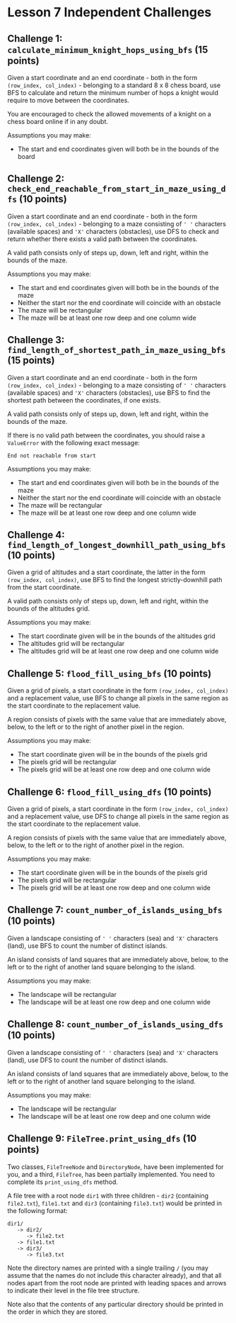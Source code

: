 # Lesson 7 Independent Challenges

## Challenge 1: `calculate_minimum_knight_hops_using_bfs` (15 points)

Given a start coordinate and an end coordinate - both in the form `(row_index, col_index)` - belonging to a standard 8 x 8 chess board, use BFS to calculate and return the minimum number of hops a knight would require to move between the coordinates.

You are encouraged to check the allowed movements of a knight on a chess board online if in any doubt.

Assumptions you may make:
- The start and end coordinates given will both be in the bounds of the board

## Challenge 2: `check_end_reachable_from_start_in_maze_using_dfs` (10 points)

Given a start coordinate and an end coordinate - both in the form `(row_index, col_index)` - belonging to a maze consisting of `' '` characters (available spaces) and `'X'` characters (obstacles), use DFS to check and return whether there exists a valid path between the coordinates.

A valid path consists only of steps up, down, left and right, within the bounds of the maze.

Assumptions you may make:
- The start and end coordinates given will both be in the bounds of the maze
- Neither the start nor the end coordinate will coincide with an obstacle
- The maze will be rectangular
- The maze will be at least one row deep and one column wide

## Challenge 3: `find_length_of_shortest_path_in_maze_using_bfs` (15 points)

Given a start coordinate and an end coordinate - both in the form `(row_index, col_index)` - belonging to a maze consisting of `' '` characters (available spaces) and `'X'` characters (obstacles), use BFS to find the shortest path between the coordinates, if one exists.

A valid path consists only of steps up, down, left and right, within the bounds of the maze.

If there is no valid path between the coordinates, you should raise a `ValueError` with the following exact message:

```
End not reachable from start
```

Assumptions you may make:
- The start and end coordinates given will both be in the bounds of the maze
- Neither the start nor the end coordinate will coincide with an obstacle
- The maze will be rectangular
- The maze will be at least one row deep and one column wide

## Challenge 4: `find_length_of_longest_downhill_path_using_bfs` (10 points)

Given a grid of altitudes and a start coordinate, the latter in the form `(row_index, col_index)`, use BFS to find the longest strictly-downhill path from the start coordinate.

A valid path consists only of steps up, down, left and right, within the bounds of the altitudes grid.

Assumptions you may make:
- The start coordinate given will be in the bounds of the altitudes grid
- The altitudes grid will be rectangular
- The altitudes grid will be at least one row deep and one column wide
 
## Challenge 5: `flood_fill_using_bfs` (10 points)

Given a grid of pixels, a start coordinate in the form `(row_index, col_index)` and a replacement value, use BFS to change all pixels in the same region as the start coordinate to the replacement value.

A region consists of pixels with the same value that are immediately above, below, to the left or to the right of another pixel in the region.

Assumptions you may make:
- The start coordinate given will be in the bounds of the pixels grid
- The pixels grid will be rectangular
- The pixels grid will be at least one row deep and one column wide

## Challenge 6: `flood_fill_using_dfs` (10 points)

Given a grid of pixels, a start coordinate in the form `(row_index, col_index)` and a replacement value, use DFS to change all pixels in the same region as the start coordinate to the replacement value.

A region consists of pixels with the same value that are immediately above, below, to the left or to the right of another pixel in the region.

Assumptions you may make:
- The start coordinate given will be in the bounds of the pixels grid
- The pixels grid will be rectangular
- The pixels grid will be at least one row deep and one column wide

## Challenge 7: `count_number_of_islands_using_bfs` (10 points)

Given a landscape consisting of `' '` characters (sea) and `'X'` characters (land), use BFS to count the number of distinct islands.

An island consists of land squares that are immediately above, below, to the left or to the right of another land square belonging to the island.

Assumptions you may make:
- The landscape will be rectangular
- The landscape will be at least one row deep and one column wide

## Challenge 8: `count_number_of_islands_using_dfs` (10 points)

Given a landscape consisting of `' '` characters (sea) and `'X'` characters (land), use DFS to count the number of distinct islands.

An island consists of land squares that are immediately above, below, to the left or to the right of another land square belonging to the island.

Assumptions you may make:
- The landscape will be rectangular
- The landscape will be at least one row deep and one column wide

## Challenge 9: `FileTree.print_using_dfs` (10 points)

Two classes, `FileTreeNode` and `DirectoryNode`, have been implemented for you, and a third, `FileTree`, has been partially implemented. You need to complete its `print_using_dfs` method.

A file tree with a root node `dir1` with three children - `dir2` (containing `file2.txt`), `file1.txt` and `dir3` (containing `file3.txt`) would be printed in the following format:

```
dir1/
   -> dir2/
      -> file2.txt
   -> file1.txt
   -> dir3/
      -> file3.txt
```

Note the directory names are printed with a single trailing `/` (you may assume that the names do not include this character already), and that all nodes apart from the root node are printed with leading spaces and arrows to indicate their level in the file tree structure.

Note also that the contents of any particular directory should be printed in the order in which they are stored.

